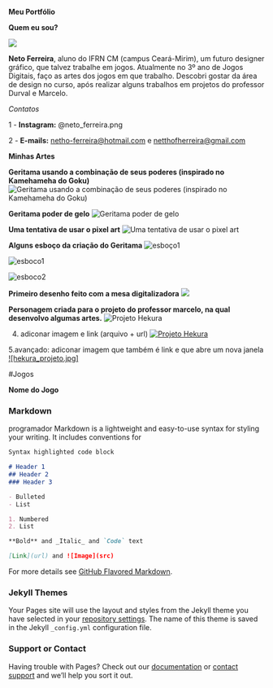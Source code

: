 **Meu Portfólio**

**Quem eu sou?**

![](perfil.jpeg) 

**Neto Ferreira**, aluno do IFRN CM (campus Ceará-Mirim), um futuro designer gráfico, que talvez trabalhe em jogos. Atualmente no 3º ano de Jogos Digitais, faço as artes dos jogos em que trabalho. Descobri gostar da área de design no curso, após realizar alguns trabalhos em projetos do professor Durval e Marcelo.   

*Contatos* 

1 - **Instagram:** @neto_ferreira.png

2 - **E-mails:** netho-ferreira@hotmail.com e netthofherreira@gmail.com

**Minhas Artes**

**Geritama usando a combinação de seus poderes (inspirado no Kamehameha do Goku)**
![Geritama usando a combinação de seus poderes (inspirado no Kamehameha do Goku)](geritama_kamehameha.jpeg)

**Geritama poder de gelo**
![Geritama poder de gelo](geritama_poder.jpeg)

**Uma tentativa de usar o pixel art**
![Uma tentativa de usar o pixel art](geritama_pixel.jpeg)

**Alguns esboço da criação do Geritama**
![esboço1](geritama_tela.jpeg)

![esboco1](esboco1.jpeg)

![esboco2](esboco2.jpeg)

**Primeiro desenho feito com a mesa digitalizadora**
![](rascunho.png)

**Personagem criada para o projeto do professor marcelo, na qual desenvolvo algumas artes.** 
![Projeto Hekura](hekura_projeto.jpg)

4. adiconar imagem e link (arquivo + url)
[![Projeto Hekura](hekura_projeto.jpg)](http://app.hacknplan.com)

5.avançado: adiconar imagem que também é link e que abre um nova janela 
<a href="http://app.hacknplan.com" target="_blank"> ![hekura_projeto.jpg] </a>

#Jogos 

**Nome do Jogo**


### Markdown

programador 
Markdown is a lightweight and easy-to-use syntax for styling your writing. It includes conventions for

```markdown
Syntax highlighted code block

# Header 1
## Header 2
### Header 3

- Bulleted
- List

1. Numbered
2. List

**Bold** and _Italic_ and `Code` text

[Link](url) and ![Image](src)
```

For more details see [GitHub Flavored Markdown](https://guides.github.com/features/mastering-markdown/).

### Jekyll Themes

Your Pages site will use the layout and styles from the Jekyll theme you have selected in your [repository settings](https://github.com/NetoFerreira/NetoFerreira.github.io/settings). The name of this theme is saved in the Jekyll `_config.yml` configuration file.

### Support or Contact

Having trouble with Pages? Check out our [documentation](https://help.github.com/categories/github-pages-basics/) or [contact support](https://github.com/contact) and we’ll help you sort it out.
